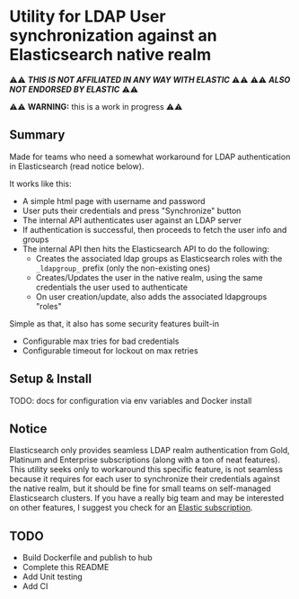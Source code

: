 # Utility for LDAP User synchronization against an Elasticsearch native realm

⚠️⚠️ ***THIS IS NOT AFFILIATED IN ANY WAY WITH ELASTIC*** ⚠️⚠️
⚠️⚠️ ***ALSO NOT ENDORSED BY ELASTIC*** ⚠️⚠️

⚠️⚠️ **WARNING:** this is a work in progress ⚠️⚠️

## Summary

Made for teams who need a somewhat workaround for LDAP authentication in Elasticsearch (read notice below).

It works like this:

- A simple html page with username and password
- User puts their credentials and press "Synchronize" button
- The internal API authenticates user against an LDAP server
- If authentication is successful, then proceeds to fetch the user info and groups
- The internal API then hits the Elasticsearch API to do the following:
  - Creates the associated ldap groups as Elasticsearch roles with the `_ldapgroup_` prefix (only the non-existing ones)
  - Creates/Updates the user in the native realm, using the same credentials the user used to authenticate
  - On user creation/update, also adds the associated ldapgroups "roles"

Simple as that, it also has some security features built-in

- Configurable max tries for bad credentials
- Configurable timeout for lockout on max retries

## Setup & Install

TODO: docs for configuration via env variables and Docker install

## Notice

Elasticsearch only provides seamless LDAP realm authentication from Gold, Platinum and Enterprise subscriptions (along with a ton of neat features).
This utility seeks only to workaround this specific feature, is not seamless because it requires for each user to synchronize their credentials against the native realm, but it should be fine for small teams on self-managed Elasticsearch clusters. If you have a really big team and may be interested on other features, I suggest you check for an [Elastic subscription](https://www.elastic.co/pricing/).

## TODO

- Build Dockerfile and publish to hub
- Complete this README
- Add Unit testing
- Add CI